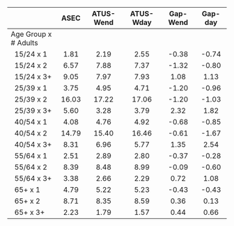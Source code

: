 
|                      |         ASEC |    ATUS-Wend |    ATUS-Wday |     Gap-Wend |      Gap-day |
| -------------------- | :----------: | :----------: | :----------: | :----------: | :----------: |
| Age Group x # Adults |              |              |              |              |              |
| &nbsp;&nbsp;15/24 x 1 |         1.81 |         2.19 |         2.55 |        -0.38 |        -0.74 |
| &nbsp;&nbsp;15/24 x 2 |         6.57 |         7.88 |         7.37 |        -1.32 |        -0.80 |
| &nbsp;&nbsp;15/24 x 3+ |         9.05 |         7.97 |         7.93 |         1.08 |         1.13 |
| &nbsp;&nbsp;25/39 x 1 |         3.75 |         4.95 |         4.71 |        -1.20 |        -0.96 |
| &nbsp;&nbsp;25/39 x 2 |        16.03 |        17.22 |        17.06 |        -1.20 |        -1.03 |
| &nbsp;&nbsp;25/39 x 3+ |         5.60 |         3.28 |         3.79 |         2.32 |         1.82 |
| &nbsp;&nbsp;40/54 x 1 |         4.08 |         4.76 |         4.92 |        -0.68 |        -0.85 |
| &nbsp;&nbsp;40/54 x 2 |        14.79 |        15.40 |        16.46 |        -0.61 |        -1.67 |
| &nbsp;&nbsp;40/54 x 3+ |         8.31 |         6.96 |         5.77 |         1.35 |         2.54 |
| &nbsp;&nbsp;55/64 x 1 |         2.51 |         2.89 |         2.80 |        -0.37 |        -0.28 |
| &nbsp;&nbsp;55/64 x 2 |         8.39 |         8.48 |         8.99 |        -0.09 |        -0.60 |
| &nbsp;&nbsp;55/64 x 3+ |         3.38 |         2.66 |         2.29 |         0.72 |         1.08 |
| &nbsp;&nbsp;65+ x 1  |         4.79 |         5.22 |         5.23 |        -0.43 |        -0.43 |
| &nbsp;&nbsp;65+ x 2  |         8.71 |         8.35 |         8.59 |         0.36 |         0.13 |
| &nbsp;&nbsp;65+ x 3+ |         2.23 |         1.79 |         1.57 |         0.44 |         0.66 |

